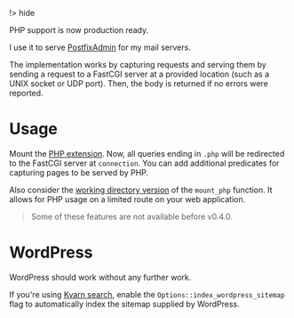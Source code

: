 !> hide
<head>
    <title>PHP support | Kvarn</title>
    <meta name="permalinks" content="enabled"> <!-- part of JS on icelk.dev & kvarn.org, options: disabled|enabled|not-titles -->
    <meta name="description" content="Details on the usage and implementation of PHP / FastCGI in Kvarn.">
</head>

PHP support is now production ready.

I use it to serve [PostfixAdmin](https://github.com/postfixadmin/postfixadmin) for my mail servers.

The implementation works by capturing requests and serving them by sending a request to a FastCGI server at a provided location (such as a UNIX socket or UDP port).
Then, the body is returned if no errors were reported.

# Usage

Mount the [PHP extension](https://doc.kvarn.org/kvarn_extensions/php/fn.mount_php.).
Now, all queries ending in `.php` will be redirected to the FastCGI server at `connection`.
You can add additional predicates for capturing pages to be served by PHP.

Also consider the [working directory version](https://doc.kvarn.org/kvarn_extensions/php/fn.mount_php_with_working_directory.)
of the `mount_php` function. It allows for PHP usage on a limited route on your web application.

> Some of these features are not available before v0.4.0.

# WordPress

WordPress should work without any further work.

If you're using [Kvarn search](https://github.com/Icelk/kvarn-search), enable the `Options::index_wordpress_sitemap` flag to automatically index the sitemap supplied by WordPress.
